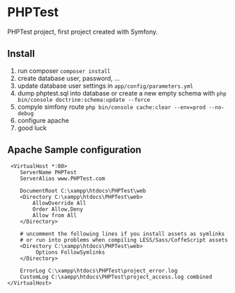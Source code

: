 # PHPTest

PHPTest project, first project created with Symfony.

## Install

1. run composer `composer install`
 2. create database user, password, ...
 3. update database user settings in `app/config/parameters.yml`
 4. dump phptest.sql into database or create a new empty schema with `php bin/console doctrine:schema:update --force`
 5. compyle simfony route `php bin/console cache:clear --env=prod --no-debug`
 6. configure apache
 7. good luck

## Apache Sample configuration

```
 <VirtualHost *:80>
    ServerName PHPTest
    ServerAlias www.PHPTest.com

    DocumentRoot C:\xampp\htdocs\PHPTest\web
    <Directory C:\xampp\htdocs\PHPTest\web>
        AllowOverride All
        Order Allow,Deny
        Allow from All
    </Directory>

    # uncomment the following lines if you install assets as symlinks
    # or run into problems when compiling LESS/Sass/CoffeScript assets
    <Directory C:\xampp\htdocs\PHPTest\web>
         Options FollowSymlinks
    </Directory>

    ErrorLog C:\xampp\htdocs\PHPTest\project_error.log
    CustomLog C:\xampp\htdocs\PHPTest\project_access.log combined
</VirtualHost>
```
